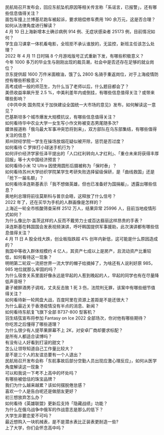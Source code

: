 民航局召开发布会，回应东航坠机原因等相关传言称「系谣言，已报警」，还有哪些信息值得关注？  
面包车撞上兰博基尼跑车被起诉，要求赔偿修车费用 190 余万元，这是否合理？如何从法律角度进行解读？  
4 月 10 日上海新增本土确诊病例 914 例、无症状感染者 25173 例，目前情况如何？  
学生自习课拿一体机看电影，全班拒不承认谁放的，无监控，新班主任该怎么处理？  
2022 年 4 月 11 日时隔 8 个月游戏版号正式重新下发，有哪些积极意义？  
今年 1000 多万的毕业生与刚刚出现的裁员潮，社会中是否还存在足够的就业岗位？  
京东提供超 1600 万件米面粮油，饿了么 2800 名骑手重返岗位，对于上海疫情防控有哪些积极意义？  
高考成绩一般的师范生，为什么当了老师以后，什么题目都会了？  
美债收益率飙升至 2.5 %，中美利差年内或倒挂，有哪些信息值得关注？或带来哪些影响？  
《中共中央 国务院关于加快建设全国统一大市场的意见》发布，如何解读这一意见？  
巴基斯坦多个城市爆发大规模抗议，有哪些信息值得关注？  
如何看待华中农业大学一女生写小作文称被变态男尾随多次?  
媒体报道称「俄乌最大军事冲突恐将到来」，双方部队在乌东部集结，有哪些值得关注的信息？  
郑州财经学院一学生在操场放烟花疑似被开除，惩罚是否过度？  
如何看待 C 罗摔打小球迷手机行为？  
如何评价经济学家任泽平提出的「人口红利转向人才红利」、「重仓未来将获得丰厚回报」等十大中国经济预言？  
如何看待小米 12 Ultra 因使用圆形后摄被称为「保时泰」？  
如何看待苏州大学纺织学院某学生考研失败选择留级保研，是「曲线救国」还是「抢下一届名额」？  
如何看待泽连斯基表示「我不想做英雄，但也已准备好为国捐躯」，透露出哪些信息？  
奥地利总理将前往莫斯科与普京会晤，这释放了什么信号？  
2022 年了，还在买华为手机的人群画像是怎样的？  
上海近一轮全市核酸筛查采样 2512 万人，结果异常 25996 人，目前当地疫情形式如何？  
为什么像比尔·盖茨这样的人反而不戴劳力士或百达翡丽这样昂贵的手表？  
泽连斯基在韩国国会发表视频演讲，呼吁韩国提供军事援助，此次演讲都有哪些信息值得关注？  
4 月 11 日 A 股全线大跌，创业板指跌超 4% 创年内新低，这可能是什么原因造成的？  
我国中等收入群体规模约 4 亿人，其资产七成以上是房产，且流动资产比重较低，如何看待这一现象？  
明明第二轮双一流把世界一流大学的帽子给摘掉了，为啥还有人说利好原 985，985 地位就那么牢固的吗？  
为什么宿舍关系里面好像永远是早起的人惹到晚起的人，早起的同学也有在尽量降低声音呀？  
妻子被醉酒男子调戏，丈夫反击致 1 死 3 伤，法院判无罪，该案中有哪些细节值得关注？  
如何看待新一轮网盘大战，百度阿里在资源上差距是不是还很大？  
为什么最近关于香港疫情没有半点的消息、新闻？  
如何看待东航复飞旗下全部 B737-800 型客机？  
羽生结弦宣布将参加 Fantasy on Ice 2022 全部场次，你对他有哪些期待？  
你吃苦之后懂得了哪些道理？  
为什么很少有人提苹果屏幕不上 2K，对安卓厂商却要求标配？  
是所有人都适合读博吗？  
有没有让人好看到打滚的甜文？  
怎么让领导知道自己工作量比较大？  
是不是三个人的友谊总要有一个人退出？  
民航局召开发布会称「东航事故后部分空勤人员出现应激心理反应」，如何从医学角度解读这一现象？  
可以和我说一下考不上高中的坏处吗？  
有哪些被低估的珠宝品牌？  
我们为什么越来越累？该如何摆脱倦怠感？  
喜欢一个人是告白呢还是做朋友更好？  
初三想放弃怎么办？  
如何看待《英雄联盟》更新后支持「隐藏战绩」功能？  
为什么在俄乌战争中俄军的作战意志是那么的低下？  
大学生非要恋爱不可吗？  
最近想购入一块机械表，是不是潜水表比正装表更耐造一些?  
上了大学，你们会怀念高中吗？  
